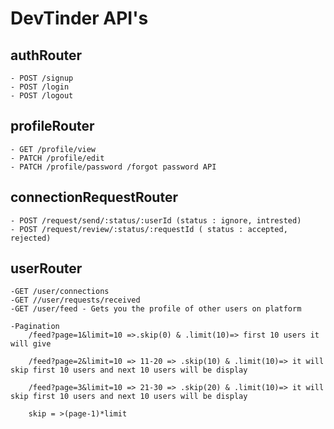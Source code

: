 # DevTinder API's

## authRouter

    - POST /signup
    - POST /login
    - POST /logout

## profileRouter

    - GET /profile/view
    - PATCH /profile/edit
    - PATCH /profile/password /forgot password API

## connectionRequestRouter

    - POST /request/send/:status/:userId (status : ignore, intrested)
    - POST /request/review/:status/:requestId ( status : accepted, rejected)

## userRouter

    -GET /user/connections
    -GET //user/requests/received
    -GET /user/feed - Gets you the profile of other users on platform

    -Pagination
        /feed?page=1&limit=10 =>.skip(0) & .limit(10)=> first 10 users it will give

        /feed?page=2&limit=10 => 11-20 => .skip(10) & .limit(10)=> it will skip first 10 users and next 10 users will be display

        /feed?page=3&limit=10 => 21-30 => .skip(20) & .limit(10)=> it will skip first 10 users and next 10 users will be display

        skip = >(page-1)*limit
